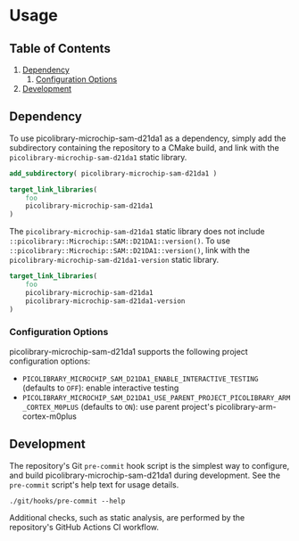 # Usage

## Table of Contents
1. [Dependency](#dependency)
    1. [Configuration Options](#configuration-options)
1. [Development](#development)

## Dependency
To use picolibrary-microchip-sam-d21da1 as a dependency, simply add the subdirectory
containing the repository to a CMake build, and link with the
`picolibrary-microchip-sam-d21da1` static library.
```cmake
add_subdirectory( picolibrary-microchip-sam-d21da1 )
```
```cmake
target_link_libraries(
    foo
    picolibrary-microchip-sam-d21da1
)
```

The `picolibrary-microchip-sam-d21da1` static library does not include
`::picolibrary::Microchip::SAM::D21DA1::version()`.
To use `::picolibrary::Microchip::SAM::D21DA1::version()`, link with the
`picolibrary-microchip-sam-d21da1-version` static library.
```cmake
target_link_libraries(
    foo
    picolibrary-microchip-sam-d21da1
    picolibrary-microchip-sam-d21da1-version
)
```

### Configuration Options
picolibrary-microchip-sam-d21da1 supports the following project configuration options:
- `PICOLIBRARY_MICROCHIP_SAM_D21DA1_ENABLE_INTERACTIVE_TESTING` (defaults to `OFF`):
  enable interactive testing
- `PICOLIBRARY_MICROCHIP_SAM_D21DA1_USE_PARENT_PROJECT_PICOLIBRARY_ARM_CORTEX_M0PLUS`
  (defaults to `ON`): use parent project's picolibrary-arm-cortex-m0plus

## Development
The repository's Git `pre-commit` hook script is the simplest way to configure, and build
picolibrary-microchip-sam-d21da1 during development.
See the `pre-commit` script's help text for usage details.
```shell
./git/hooks/pre-commit --help
```

Additional checks, such as static analysis, are performed by the repository's GitHub
Actions CI workflow.
